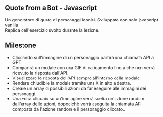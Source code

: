 ## Quote from a Bot - Javascript

Un generatore di quote di personaggi iconici. Sviluppato con solo javascript vanilla  
Replica dell'esercizio svolto durante la lezione.

## Milestone

-   Cliccando sull'immagine di un personaggio partirà una chiamata API a GPT
-   Comparirà un modale con una GIF di caricamento fino a che non verrà ricevuto la risposta dall'API.
-   Visualizzare la risposta dell'API sempre all'interno della modale.
-   Rendere chiudibile la modale tramite una X in alto a destra.
-   Creare un array di possibili azioni da far eseguire alle immagini dei personaggi.
-   Una volta cliccato su un'immagine verrà scelta un'azione random dall'array delle azioni, dopodichè verrà eseguita la chiamata API composta da l'azione random e il personaggio cliccato..
